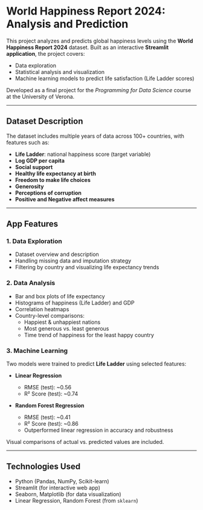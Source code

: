 # World Happiness Report 2024: Analysis and Prediction

This project analyzes and predicts global happiness levels using the **World Happiness Report 2024** dataset. Built as an interactive **Streamlit application**, the project covers:
- Data exploration
- Statistical analysis and visualization
- Machine learning models to predict life satisfaction (Life Ladder scores)

Developed as a final project for the *Programming for Data Science* course at the University of Verona.

---

## Dataset Description

The dataset includes multiple years of data across 100+ countries, with features such as:

- **Life Ladder**: national happiness score (target variable)
- **Log GDP per capita**
- **Social support**
- **Healthy life expectancy at birth**
- **Freedom to make life choices**
- **Generosity**
- **Perceptions of corruption**
- **Positive and Negative affect measures**

---

## App Features

### 1. Data Exploration
- Dataset overview and description
- Handling missing data and imputation strategy
- Filtering by country and visualizing life expectancy trends

### 2. Data Analysis
- Bar and box plots of life expectancy
- Histograms of happiness (Life Ladder) and GDP
- Correlation heatmaps
- Country-level comparisons:
  - Happiest & unhappiest nations
  - Most generous vs. least generous
  - Time trend of happiness for the least happy country

### 3. Machine Learning
Two models were trained to predict **Life Ladder** using selected features:

- **Linear Regression**
  - RMSE (test): ~0.56  
  - R² Score (test): ~0.74

- **Random Forest Regression**
  - RMSE (test): ~0.41  
  - R² Score (test): ~0.86  
  - Outperformed linear regression in accuracy and robustness

Visual comparisons of actual vs. predicted values are included.

---

## Technologies Used

- Python (Pandas, NumPy, Scikit-learn)
- Streamlit (for interactive web app)
- Seaborn, Matplotlib (for data visualization)
- Linear Regression, Random Forest (from `sklearn`)

